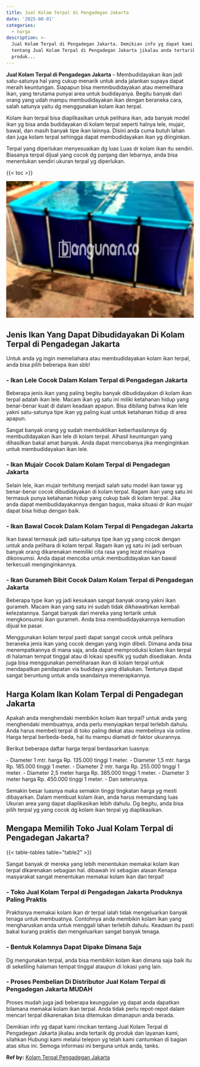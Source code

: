 ```yaml
---
title: Jual Kolam Terpal di Pengadegan Jakarta
date: '2025-08-01'
categories:
  - harga
description: >-
  Jual Kolam Terpal di Pengadegan Jakarta. Demikian info yg dapat kami rincikan
  tentang Jual Kolam Terpal di Pengadegan Jakarta jikalau anda tertarik dg
  produk...
---
```


**Jual Kolam Terpal di Pengadegan Jakarta** – Membudidayakan ikan jadi satu-satunya hal yang cukup menarik untuk anda jalankan supaya dapat meraih keuntungan. Siapapun bisa memmbudidayakan atau memelihara ikan, yang terutama punyai area untuk budidayanya. Begitu banyak dari orang yang udah mampu membudidayakan ikan dengan beraneka cara, salah satunya yaitu dg menggunakan kolam ikan terpal.

Kolam ikan terpal bisa diaplikasikan untuk pelihara ikan, ada banyak model ikan yg bisa anda budidayakan di kolam terpal seperti halnya lele, mujair, bawal, dan masih banyak tipe ikan lainnya. Disini anda cuma butuh lahan dan juga kolam terpal sehingga dapat membudidayakan ikan yg diinginkan.

Terpal yang diperlukan menyesuaikan dg luas Luas dr kolam ikan itu sendiri. Biasanya terpal dijual yang cocok dg panjang dan lebarnya, anda bisa menentukan sendiri ukuran terpal yg diperlukan.

{{< toc >}}

![Jual Kolam Terpal di Pengadegan Jakarta](/images/jual-kolam-terpal-55.png)

## Jenis Ikan Yang Dapat Dibudidayakan Di Kolam Terpal di Pengadegan Jakarta

Untuk anda yg ingin memeliahara atau membudidayakan kolam ikan terpal, anda bisa pilih beberapa ikan sbb!

### \- Ikan Lele Cocok Dalam Kolam Terpal di Pengadegan Jakarta

Beberapa jenis ikan yang paling begitu banyak dibudidayakan di kolam ikan terpal adalah ikan lele. Macam ikan yg satu ini miliki ketahanan hidup yang benar-benar kuat di dalam keadaan apapun. Bisa dibilang bahwa ikan lele yakni satu-satunya tipe ikan yg paling kuat untuk ketahanan hidup di area apapun.

Sangat banyak orang yg sudah membuktikan keberhasilannya dg membudidayakan ikan lele di kolam terpal. Alhasil keuntungan yang dihasilkan bakal amat banyak. Anda dapat mencobanya jika menginginkan untuk membudidayakan ikan lele.

### \- Ikan Mujair Cocok Dalam Kolam Terpal di Pengadegan Jakarta

Selain lele, ikan mujair terhitung menjadi salah satu model ikan tawar yg benar-benar cocok dibudidayakan di kolam terpal. Ragam ikan yang satu ini termasuk punya ketahanan hidup yang cukup baik di kolam terpal. Jika anda dapat membudidayakannya dengan bagus, maka situasi dr ikan mujair dapat bisa hidup dengan baik.

### \- Ikan Bawal Cocok Dalam Kolam Terpal di Pengadegan Jakarta

Ikan bawal termasuk jadi satu-satunya tipe ikan yg yang cocok dengan untuk anda pelihara di kolam terpal. Ragam ikan yg satu ini jadi serbuan banyak orang dikarenakan memiliki cita rasa yang lezat misalnya dikonsumsi. Anda dapat mencoba untuk membudidayakan kan bawal terkecuali menginginkannya.

### \- Ikan Gurameh Bibit Cocok Dalam Kolam Terpal di Pengadegan Jakarta

Beberapa type ikan yg jadi kesukaan sangat banyak orang yakni ikan gurameh. Macam ikan yang satu ini sudah tidak dikhawatirkan kembali kelezatannya. Sangat banyak dari mereka yang tertarik untuk mengkonsumsi ikan gurameh. Anda bisa membudidayakannya kemudian dijual ke pasar.

Menggunakan kolam terpal pasti dapat sangat cocok untuk pelihara beraneka jenis ikan yang cocok dengan yang ingin dibeli. Dimana anda bisa menempatkannya di mana saja, anda dapat memproduksi kolam ikan terpal di halaman tempat tinggal atau di lokasi spesifik yg sudah disediakan. Anda juga bisa menggunakan pemeliharaan ikan di kolam terpal untuk mendapatkan pendapatan via budidaya yang dilakukan. Tentunya dapat sangat beruntung untuk anda seandainya menerapkannya.

## Harga Kolam Ikan Kolam Terpal di Pengadegan Jakarta

Apakah anda menghendaki membikin kolam ikan terpal? untuk anda yang menghendaki membuatnya, anda perlu menyiapkan terpal terlebih dahulu. Anda harus membeli terpal di toko paling dekat atau membelinya via online. Harga terpal berbeda-beda, hal itu mampu diamati dr faktor ukurannya.

Berikut beberapa daftar harga terpal berdasarkan luasnya:

\- Diameter 1 mtr. harga Rp. 135.000 tinggi 1 meter. - Diameter 1,5 mtr. harga Rp. 185.000 tinggi 1 meter. - Diameter 2 mtr. harga Rp. 255.000 tinggi 1 meter. - Diameter 2,5 meter harga Rp. 385.000 tinggi 1 meter. - Diameter 3 meter harga Rp. 450.000 tinggi 1 meter. - Dan seterusnya.

Semakin besar luasnya maka semakin tinggi tingkatan harga yg mesti dibayarkan. Dalam membuat kolam ikan, anda harus memandang luas Ukuran area yang dapat diaplikasikan lebih dahulu. Dg begitu, anda bisa pilih terpal yg yang cocok dg kolam ikan terpal yg diaplikasikan.

## Mengapa Memilih Toko Jual Kolam Terpal di Pengadegan Jakarta?

{{< table-tables table="table2" >}}

Sangat banyak dr mereka yang lebih menentukan memakai kolam ikan terpal dikarenakan sebagian hal. dibawah ini sebagian alasan Kenapa masyarakat sangat menentukan memakai kolam ikan dari terpal!

### \- Toko Jual Kolam Terpal di Pengadegan Jakarta Produknya Paling Praktis

Praktisnya memakai kolam ikan dr terpal ialah tidak mengeluarkan banyak tenaga untuk membuatnya. Contohnya anda membikin kolam ikan yang mengharuskan anda untuk menggali lahan terlebih dahulu. Keadaan itu pasti bakal kurang praktis dan mengeluarkan sangat banyak tenaga.

### \- Bentuk Kolamnya Dapat Dipake Dimana Saja

Dg mengunakan terpal, anda bisa membikin kolam ikan dimana saja baik itu di sekeliling halaman tempat tinggal ataupun di lokasi yang lain.

### \- Proses Pembelian Di Distributor Jual Kolam Terpal di Pengadegan Jakarta MUDAH

Proses mudah juga jadi beberapa keunggulan yg dapat anda dapatkan bilamana memakai kolam ikan terpal. Anda tidak perlu repot-repot dalam mencari terpal dikarenakan bisa ditemukan dimanapun anda berada.

Demikian info yg dapat kami rincikan tentang Jual Kolam Terpal di Pengadegan Jakarta jikalau anda tertarik dg produk dan layanan kami, silahkan Hubungi kami melalui telepon yg telah kami cantumkan di bagian atas situs ini. Semoga informasi ini berguna untuk anda, tanks.

**Ref by:** [Kolam Terpal Pengadegan Jakarta](https://id.wikipedia.org/wiki/Kolam)
